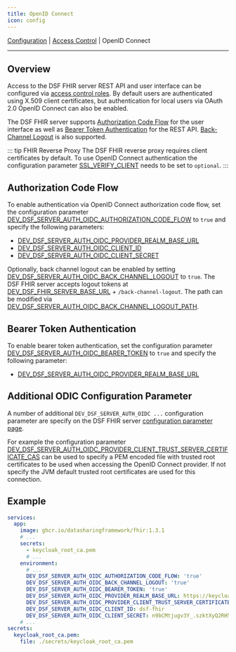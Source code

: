 ```yaml
---
title: OpenID Connect
icon: config
---
```

 [Configuration](Configuration.md) | [Access Control](access-control.md) | OpenID Connect

---

## Overview
Access to the DSF FHIR server REST API and user interface can be configured via [access control roles](access-control). By default users are authenticated using X.509 client certificates, but authentication for local users via OAuth 2.0 OpenID Connect can also be enabled.

The DSF FHIR server supports [Authorization Code Flow](https://openid.net/specs/openid-connect-core-1_0.html#CodeFlowAuth) for the user interface as well as [Bearer Token Authentication](https://datatracker.ietf.org/doc/html/rfc6750) for the REST API. [Back-Channel Logout](https://openid.net/specs/openid-connect-backchannel-1_0.html) is also supported.


::: tip FHIR Reverse Proxy
The DSF FHIR reverse proxy requires client certificates by default. To use OpenID Connect authentication the configuration parameter [SSL_VERIFY_CLIENT](configuration/reverseproxy.html#ssl-verify-client) needs to be set to `optional`.
:::


## Authorization Code Flow

To enable authentication via OpenID Connect authorization code flow, set the configuration parameter [DEV_DSF_SERVER_AUTH_OIDC_AUTHORIZATION_CODE_FLOW](configuration#dev-dsf-server-auth-oidc-authorization-code-flow) to `true` and specify the following parameters:

- [DEV_DSF_SERVER_AUTH_OIDC_PROVIDER_REALM_BASE_URL](configuration#dev-dsf-server-auth-oidc-provider-realm-base-url)
- [DEV_DSF_SERVER_AUTH_OIDC_CLIENT_ID](configuration#dev-dsf-server-auth-oidc-client-id)
- [DEV_DSF_SERVER_AUTH_OIDC_CLIENT_SECRET](configuration#dev-dsf-server-auth-oidc-client-secret)

Optionally, back channel logout can be enabled by setting [DEV_DSF_SERVER_AUTH_OIDC_BACK_CHANNEL_LOGOUT](configuration#dev-dsf-server-auth-oidc-back-channel-logout) to `true`. The DSF FHIR server accepts logout tokens at [DEV_DSF_FHIR_SERVER_BASE_URL](configuration#dev-dsf-fhir-server-base-url) + `/back-channel-logout`. The path can be modified via [DEV_DSF_SERVER_AUTH_OIDC_BACK_CHANNEL_LOGOUT_PATH](configuration#dev-dsf-server-auth-oidc-back-channel-logout-path).


## Bearer Token Authentication

To enable bearer token authentication, set the configuration parameter [DEV_DSF_SERVER_AUTH_OIDC_BEARER_TOKEN](configuration#dev-dsf-server-auth-oidc-bearer-token) to `true` and specify the following parameter:
- [DEV_DSF_SERVER_AUTH_OIDC_PROVIDER_REALM_BASE_URL](configuration#dev-dsf-server-auth-oidc-provider-realm-base-url)


## Additional ODIC Configuration Parameter

A number of additional `DEV_DSF_SERVER_AUTH_OIDC ...` configuration parameter are specify on the DSF FHIR server [configuration parameter page](configuration).

For example the configuration parameter [DEV_DSF_SERVER_AUTH_OIDC_PROVIDER_CLIENT_TRUST_SERVER_CERTIFICATE_CAS](configuration#dev-dsf-server-auth-oidc-provider-client-trust-server-certificate-cas) can be used to specify a PEM encoded file with trusted root certificates to be used when accessing the OpenID Connect provider. If not specify the JVM default trusted root certificates are used for this connection.


## Example
```yaml
services:
  app:
    image: ghcr.io/datasharingframework/fhir:1.3.1
    # ...
    secrets:
      - keycloak_root_ca.pem
      # ...
    environment:
      # ...
      DEV_DSF_SERVER_AUTH_OIDC_AUTHORIZATION_CODE_FLOW: 'true'
      DEV_DSF_SERVER_AUTH_OIDC_BACK_CHANNEL_LOGOUT: 'true'
      DEV_DSF_SERVER_AUTH_OIDC_BEARER_TOKEN: 'true'
      DEV_DSF_SERVER_AUTH_OIDC_PROVIDER_REALM_BASE_URL: https://keycloak.test.org/realms/dsf
      DEV_DSF_SERVER_AUTH_OIDC_PROVIDER_CLIENT_TRUST_SERVER_CERTIFICATE_CAS: /run/secrets/keycloak_root_ca.pem
      DEV_DSF_SERVER_AUTH_OIDC_CLIENT_ID: dsf-fhir
      DEV_DSF_SERVER_AUTH_OIDC_CLIENT_SECRET: n9bCMtjugv3Y_.szktXyQ2RH5se+J%o3
    # ...
secrets:
  keycloak_root_ca.pem:
    file: ./secrets/keycloak_root_ca.pem
```